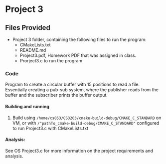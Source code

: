 # Project 3
## Files Provided
- Project 3 folder, containing the following files to run the program:
    - CMakeLists.txt
    - README.md
    - Project3.pdf, Homework PDF that was assigned in class. 
    - Prorject3.c to run the program

### Code
Program to create a circular buffer with 15 positions to read a file. Essentially creating a pub-sub system, where the publisher reads from the buffer and the subscriber prints the buffer output.

#### Building and running 
1) Build using `/home/cs053/CS3203/cmake-build-debug/CMAKE_C_STANDARD` on VM, 
or with `/"pathTo_cmake-build-debug/CMAKE_C_STANDARD"` configured to run Project3.c with CMakeLists.txt

#### Analysis: 
See OS Project3.c for more information on the project requirements and analysis.